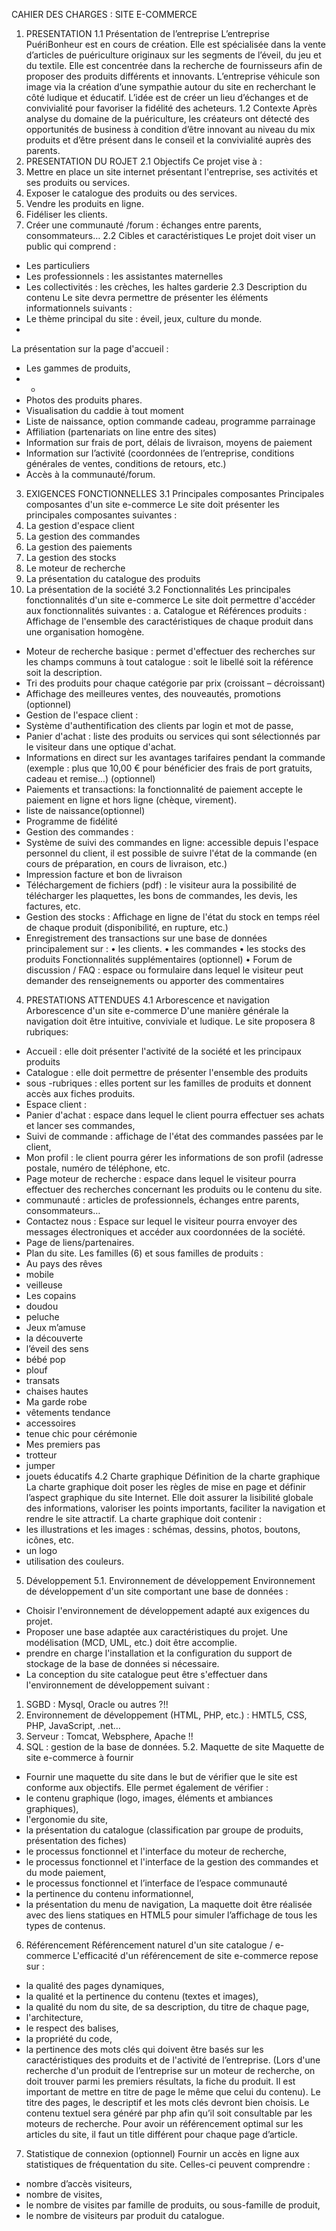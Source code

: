 CAHIER DES CHARGES : SITE E-COMMERCE
1. PRESENTATION
1.1 Présentation de l’entreprise
L’entreprise PuériBonheur est en cours de création. Elle est spécialisée dans la vente d’articles de puériculture originaux sur les segments de l’éveil, du jeu et du textile. Elle est concentrée dans la recherche de fournisseurs afin de proposer des produits différents et innovants. L’entreprise véhicule son image via la création d’une sympathie autour du site en recherchant le côté ludique et éducatif. L’idée est de créer un lieu d’échanges et de convivialité pour favoriser la fidélité des acheteurs.
1.2 Contexte
Après analyse du domaine de la puériculture, les créateurs ont détecté des opportunités de business à condition d’être innovant au niveau du mix produits et d’être présent dans le conseil et la convivialité auprès des parents.
2. PRESENTATION DU ROJET
2.1 Objectifs
Ce projet vise à :
1. Mettre en place un site internet présentant l'entreprise, ses activités et ses produits ou services.
2. Exposer le catalogue des produits ou des services.
3. Vendre les produits en ligne.
4. Fidéliser les clients.
5. Créer une communauté /forum : échanges entre parents, consommateurs…
2.2 Cibles et caractéristiques
Le projet doit viser un public qui comprend :
- Les particuliers
- Les professionnels : les assistantes maternelles
- Les collectivités : les crèches, les haltes garderie
2.3 Description du contenu
Le site devra permettre de présenter les éléments informationnels suivants :
- Le thème principal du site : éveil, jeux, culture du monde.
-
La présentation sur la page d'accueil :
- Les gammes de produits,
- -
- Photos des produits phares.
- Visualisation du caddie à tout moment
- Liste de naissance, option commande cadeau, programme parrainage
- Affiliation (partenariats on line entre des sites)
- Information sur frais de port, délais de livraison, moyens de paiement
- Information sur l’activité (coordonnées de l’entreprise, conditions générales de ventes, conditions de retours, etc.)
- Accès à la communauté/forum.
3. EXIGENCES FONCTIONNELLES
3.1 Principales composantes
Principales composantes d'un site e-commerce
Le site doit présenter les principales composantes suivantes :
1. La gestion d'espace client
2. La gestion des commandes
3. La gestion des paiements
4. La gestion des stocks
5. Le moteur de recherche
6. La présentation du catalogue des produits
7. La présentation de la société
3.2 Fonctionnalités
Les principales fonctionnalités d'un site e-commerce
Le site doit permettre d'accéder aux fonctionnalités suivantes :
a. Catalogue et Références produits : Affichage de l'ensemble des caractéristiques de chaque produit dans une organisation homogène.
- Moteur de recherche basique : permet d'effectuer des recherches sur les champs communs à tout catalogue : soit le libellé soit la référence soit la description.
- Tri des produits pour chaque catégorie par prix (croissant – décroissant)
- Affichage des meilleures ventes, des nouveautés, promotions (optionnel)
- Gestion de l'espace client :
- Système d'authentification des clients par login et mot de passe,
- Panier d'achat : liste des produits ou services qui sont sélectionnés par le visiteur dans une optique d'achat.
- Informations en direct sur les avantages tarifaires pendant la commande (exemple : plus que 10,00 € pour bénéficier des frais de port gratuits, cadeau et remise…) (optionnel)
- Paiements et transactions: la fonctionnalité de paiement accepte le paiement en ligne et hors ligne (chèque, virement).
- liste de naissance(optionnel)
- Programme de fidélité
- Gestion des commandes :
- Système de suivi des commandes en ligne: accessible depuis l'espace personnel du client, il est possible de suivre l'état de la commande (en cours de préparation, en cours de livraison, etc.)
- Impression facture et bon de livraison
- Téléchargement de fichiers (pdf) : le visiteur aura la possibilité de télécharger les plaquettes, les bons de commandes, les devis, les factures, etc.
- Gestion des stocks :
Affichage en ligne de l'état du stock en temps réel de chaque produit (disponibilité, en rupture, etc.)
- Enregistrement des transactions sur une base de données principalement sur :
• les clients.
• les commandes
• les stocks des produits
Fonctionnalités supplémentaires (optionnel)
• Forum de discussion / FAQ : espace ou formulaire dans lequel le visiteur peut demander des renseignements ou apporter des commentaires
4. PRESTATIONS ATTENDUES
4.1 Arborescence et navigation
Arborescence d'un site e-commerce
D'une manière générale la navigation doit être intuitive, conviviale et ludique.
Le site proposera 8 rubriques:
- Accueil : elle doit présenter l'activité de la société et les principaux produits
- Catalogue : elle doit permettre de présenter l'ensemble des produits
- sous -rubriques : elles portent sur les familles de produits et donnent accès aux fiches produits.
- Espace client :
- Panier d'achat : espace dans lequel le client pourra effectuer ses achats et lancer ses commandes,
- Suivi de commande : affichage de l'état des commandes passées par le client,
- Mon profil : le client pourra gérer les informations de son profil (adresse postale, numéro de téléphone, etc.
- Page moteur de recherche : espace dans lequel le visiteur pourra effectuer des recherches concernant les produits ou le contenu du site.
- communauté : articles de professionnels, échanges entre parents, consommateurs…
- Contactez nous : Espace sur lequel le visiteur pourra envoyer des messages électroniques et accéder aux coordonnées de la société.
- Page de liens/partenaires.
- Plan du site.
Les familles (6) et sous familles de produits :
- Au pays des rêves
- mobile
- veilleuse
- Les copains
- doudou
- peluche
- Jeux m’amuse
- la découverte
- l’éveil des sens
- bébé pop
- plouf
- transats
- chaises hautes
- Ma garde robe
- vêtements tendance
- accessoires
- tenue chic pour cérémonie
- Mes premiers pas
- trotteur
- jumper
- jouets éducatifs
4.2 Charte graphique
Définition de la charte graphique
La charte graphique doit poser les règles de mise en page et définir l’aspect graphique du site
Internet. Elle doit assurer la lisibilité globale des informations, valoriser les points importants, faciliter la navigation et rendre le site attractif.
La charte graphique doit contenir :
- les illustrations et les images : schémas, dessins, photos, boutons, icônes, etc.
- un logo
- utilisation des couleurs.
5. Développement
5.1. Environnement de développement
Environnement de développement d'un site comportant une base de données :
- Choisir l'environnement de développement adapté aux exigences du projet.
- Proposer une base adaptée aux caractéristiques du projet. Une modélisation (MCD, UML, etc.) doit être accomplie.
- prendre en charge l'installation et la configuration du support de stockage de la base de données si nécessaire.
- La conception du site catalogue peut être s'effectuer dans l'environnement de développement suivant :
1. SGBD : Mysql, Oracle ou autres ?!!
2. Environnement de développement (HTML, PHP, etc.) : HMTL5, CSS, PHP, JavaScript, .net…
3. Serveur : Tomcat, Websphere, Apache !!
4. SQL : gestion de la base de données.
5.2. Maquette de site
Maquette de site e-commerce à fournir
- Fournir une maquette du site dans le but de vérifier que le site est conforme aux objectifs.
Elle permet également de vérifier :
- le contenu graphique (logo, images, éléments et ambiances graphiques),
- l'ergonomie du site,
- la présentation du catalogue (classification par groupe de produits, présentation des fiches)
- le processus fonctionnel et l'interface du moteur de recherche,
- le processus fonctionnel et l'interface de la gestion des commandes et du mode paiement,
- le processus fonctionnel et l’interface de l’espace communauté
- la pertinence du contenu informationnel,
- la présentation du menu de navigation,
La maquette doit être réalisée avec des liens statiques en HTML5 pour simuler l’affichage de tous les types de contenus.
6. Référencement
Référencement naturel d'un site catalogue / e-commerce
L'efficacité d'un référencement de site e-commerce repose sur :
- la qualité des pages dynamiques,
- la qualité et la pertinence du contenu (textes et images),
- la qualité du nom du site, de sa description, du titre de chaque page,
- l'architecture,
- le respect des balises,
- la propriété du code,
- la pertinence des mots clés qui doivent être basés sur les caractéristiques des produits et de l'activité de l’entreprise.
(Lors d'une recherche d'un produit de l’entreprise sur un moteur de recherche, on doit trouver parmi les premiers résultats, la fiche du produit. Il est important de mettre en titre de page le même que celui du contenu).
Le titre des pages, le descriptif et les mots clés devront bien choisis.
Le contenu textuel sera généré par php afin qu’il soit consultable par les moteurs de recherche. Pour avoir un référencement optimal sur les articles du site, il faut un title différent pour chaque page d’article.
7. Statistique de connexion (optionnel)
Fournir un accès en ligne aux statistiques de fréquentation du site. Celles-ci peuvent comprendre :
- nombre d’accès visiteurs,
- nombre de visites,
- le nombre de visites par famille de produits, ou sous-famille de produit,
- le nombre de visiteurs par produit du catalogue.
